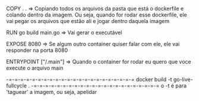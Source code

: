 COPY . .
=> Copiando todos os arquivos da pasta que está o dockerfile e colando dentro da imagem. Ou seja, quando for rodar esse dockerfile, ele vai pegar os arquivos que estão ali e jogar dentro daquela imagem

RUN go build main.go
=> Vai gerar o executável

EXPOSE 8080
=> Se algum outro container quiser falar com ele, ele vai responder na porta 8080

ENTRYPOINT ["/.main"]
=> Quando o container for rodar eu quero que voce execute o arquivo main

-=-=-=-=-=-=-=-=-=-=-=-=-=-=-=-=-=-=-=-=-=-=
docker build -t go-live-fullcycle .
-=-=-=-=-=-=-=-=-=-=-=-=-=-=-=-=-=-=-=-=-=-= 
o -t é para 'taguear' a imagem, ou seja, apelidar